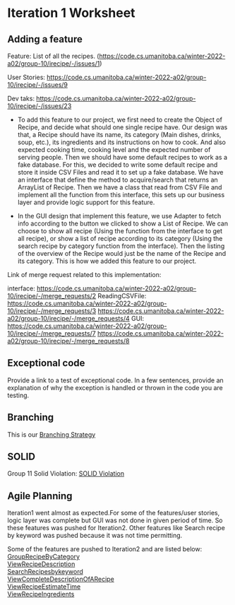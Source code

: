 Iteration 1 Worksheet
=====================

Adding a feature
-----------------

Feature: List of all the recipes. (https://code.cs.umanitoba.ca/winter-2022-a02/group-10/irecipe/-/issues/1)

User Stories: https://code.cs.umanitoba.ca/winter-2022-a02/group-10/irecipe/-/issues/9

Dev taks: https://code.cs.umanitoba.ca/winter-2022-a02/group-10/irecipe/-/issues/23

- To add this feature to our project, we first need to create the Object of Recipe, and decide what should one single recipe have. Our design was that, a Recipe should have its name, its category (Main dishes, drinks, soup, etc.), its ingredients and its instructions on how to cook. And also expected cooking time, cooking level and the expected number of serving people. Then we should have some default recipes to work as a fake database. For this, we decided to write some default recipe and store it inside CSV Files and read it to set up a fake database. We have an interface that define the method to acquire/search that returns an ArrayList of Recipe. Then we have a class that read from CSV File and implement all the function from this interface, this sets up our business layer and provide logic support for this feature.

- In the GUI design that implement this feature, we use Adapter to fetch info according to the button we clicked to show a List of Recipe. We can choose to show all recipe (Using the function from the interface to get all recipe), or show a list of recipe according to its category (Using the search recipe by category function from the interface). Then the listing of the overview of the Recipe would just be the name of the Recipe and its category. This is how we added this feature to our project.

Link of merge request related to this implementation: 

interface: https://code.cs.umanitoba.ca/winter-2022-a02/group-10/irecipe/-/merge_requests/2
ReadingCSVFile: https://code.cs.umanitoba.ca/winter-2022-a02/group-10/irecipe/-/merge_requests/3 https://code.cs.umanitoba.ca/winter-2022-a02/group-10/irecipe/-/merge_requests/4
GUI: https://code.cs.umanitoba.ca/winter-2022-a02/group-10/irecipe/-/merge_requests/7 https://code.cs.umanitoba.ca/winter-2022-a02/group-10/irecipe/-/merge_requests/8

Exceptional code
----------------

Provide a link to a test of exceptional code. In a few sentences,
provide an explanation of why the exception is handled or thrown
in the code you are testing.

Branching
----------

This is our [Branching Strategy](BranchingStrategy.md)

SOLID
-----

Group 11 Solid Violation: [SOLID Violation](https://code.cs.umanitoba.ca/winter-2022-a02/group-11/3350-project-group11/-/issues/20)

Agile Planning
--------------

Iteration1 went almost as expected.For some of the features/user stories, logic layer was complete but GUI was not done in given period of time. So these features was pushed for Iteration2. Other features like Search recipe by keyword was pushed because it was not time permitting.<br />

Some of the features are pushed to Iteration2 and are listed below:<br />
[GroupRecipeByCategory](https://code.cs.umanitoba.ca/winter-2022-a02/group-10/irecipe/-/issues/2) <br />
[ViewRecipeDescription](https://code.cs.umanitoba.ca/winter-2022-a02/group-10/irecipe/-/issues/7)<br />
[SearchRecipesbykeyword](https://code.cs.umanitoba.ca/winter-2022-a02/group-10/irecipe/-/issues/3) <br />
[ViewCompleteDescriptionOfARecipe](https://code.cs.umanitoba.ca/winter-2022-a02/group-10/irecipe/-/issues/22) <br />
[ViewRecipeEstimateTime](https://code.cs.umanitoba.ca/winter-2022-a02/group-10/irecipe/-/issues/8) <br />
[ViewRecipeIngredients](https://code.cs.umanitoba.ca/winter-2022-a02/group-10/irecipe/-/issues/10) <br />







